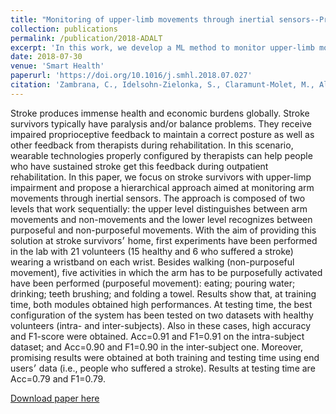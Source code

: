 ```yaml
---
title: "Monitoring of upper-limb movements through inertial sensors--Preliminary results"
collection: publications
permalink: /publication/2018-ADALT
excerpt: 'In this work, we develop a ML method to monitor upper-limb movements through inertial sensors to improve outpatient rehabilitatio of stroke survivors.'
date: 2018-07-30
venue: 'Smart Health'
paperurl: 'https://doi.org/10.1016/j.smhl.2018.07.027'
citation: 'Zambrana, C., Idelsohn-Zielonka, S., Claramunt-Molet, M., Almenara-Masbernat, M., Opisso, E., Tormos, J.M., Miralles, F., and Vargiu, E. "Monitoring of upper-limb movements through inertial sensors–preliminary results." Smart Health 13 (2019): 100059.'
---
```

Stroke produces immense health and economic burdens globally. Stroke survivors typically have paralysis and/or balance problems. They receive impaired proprioceptive feedback to maintain a correct posture as well as other feedback from therapists during rehabilitation. In this scenario, wearable technologies properly configured by therapists can help people who have sustained stroke get this feedback during outpatient rehabilitation. In this paper, we focus on stroke survivors with upper-limp impairment and propose a hierarchical approach aimed at monitoring arm movements through inertial sensors. The approach is composed of two levels that work sequentially: the upper level distinguishes between arm movements and non-movements and the lower level recognizes between purposeful and non-purposeful movements. With the aim of providing this solution at stroke survivors׳ home, first experiments have been performed in the lab with 21 volunteers (15 healthy and 6 who suffered a stroke) wearing a wristband on each wrist. Besides walking (non-purposeful movement), five activities in which the arm has to be purposefully activated have been performed (purposeful movement): eating; pouring water; drinking; teeth brushing; and folding a towel. Results show that, at training time, both modules obtained high performances. At testing time, the best configuration of the system has been tested on two datasets with healthy volunteers (intra- and inter-subjects). Also in these cases, high accuracy and F1-score were obtained. Acc=0.91 and F1=0.91 on the intra-subject dataset; and Acc=0.90 and F1=0.90 in the inter-subject one. Moreover, promising results were obtained at both training and testing time using end users׳ data (i.e., people who suffered a stroke). Results at testing time are Acc=0.79 and F1=0.79.


[Download paper here](https://doi.org/10.1016/j.smhl.2018.07.027)
